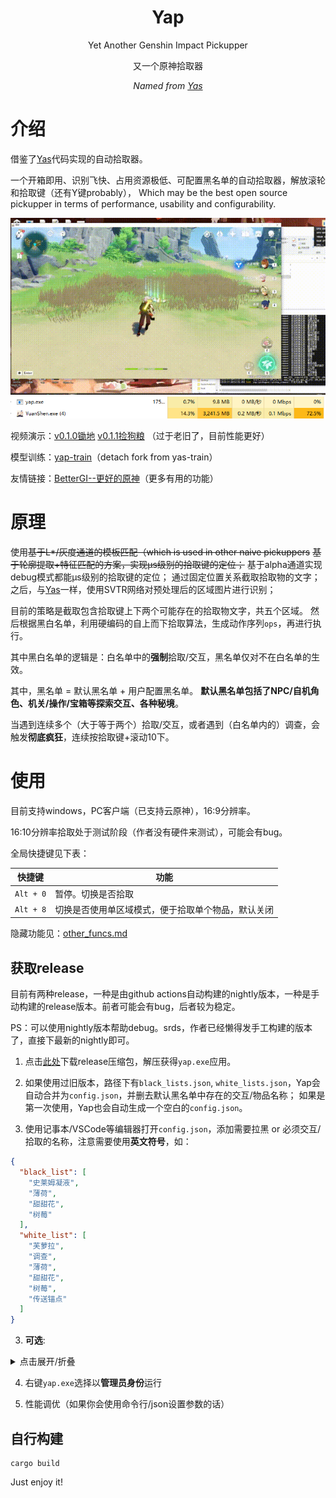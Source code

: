 <div align="center">

# Yap
Yet Another Genshin Impact Pickupper

又一个原神拾取器

_Named from [Yas](https://github.com/wormtql/yas)_

</div>

# 介绍

借鉴了[Yas](https://github.com/wormtql/yas)代码实现的自动拾取器。

一个开箱即用、识别飞快、占用资源极低、可配置黑名单的自动拾取器，解放滚轮和拾取键（还有Y键probably），
Which may be the best open source pickupper in terms of performance, usability and configurability.

![pickup demo](./imgs/pk.gif)
![cpu](./imgs/cpu.PNG)




视频演示：[v0.1.0锄地](https://www.bilibili.com/video/BV1zk4y1G72J) [v0.1.1捡狗粮](https://www.bilibili.com/video/BV1ix4y197nv) （过于老旧了，目前性能更好）

模型训练：[yap-train](https://github.com/Alex-Beng/yap-train)（detach fork from yas-train）

友情链接：[BetterGI--更好的原神](https://github.com/babalae/better-genshin-impact)（更多有用的功能）

# 原理


使用~~基于L*/灰度通道的模板匹配（which is used in other naive pickuppers~~  ~~基于轮廓提取+特征匹配的方案，实现μs级别的拾取键的定位；~~  基于alpha通道实现debug模式都能μs级别的拾取键的定位；
通过固定位置关系截取拾取物的文字；
之后，与[Yas](https://github.com/wormtql/yas)一样，使用SVTR网络对预处理后的区域图片进行识别；


目前的策略是截取包含拾取键上下两个可能存在的拾取物文字，共五个区域。
然后根据黑白名单，利用硬编码的自上而下拾取算法，生成动作序列`ops`，再进行执行。

其中黑白名单的逻辑是：白名单中的**强制**拾取/交互，黑名单仅对不在白名单的生效。

其中，黑名单 = 默认黑名单 + 用户配置黑名单。
**默认黑名单包括了NPC/自机角色、机关/操作/宝箱等探索交互、各种秘境**。

当遇到连续多个（大于等于两个）拾取/交互，或者遇到（白名单内的）调查，会触发**彻底疯狂**，连续按拾取键+滚动10下。

# 使用

目前支持windows，PC客户端（已支持云原神），16:9分辨率。

16:10分辨率拾取处于测试阶段（作者没有硬件来测试），可能会有bug。


全局快捷键见下表：

| 快捷键 | 功能 |
| --- | --- |
| `Alt + 0` | 暂停。切换是否拾取 |
| `Alt + 8` | 切换是否使用单区域模式，便于拾取单个物品，默认关闭 |


隐藏功能见：[other_funcs.md](./other_funcs.md)

## 获取release

目前有两种release，一种是由github actions自动构建的nightly版本，一种是手动构建的release版本。前者可能会有bug，后者较为稳定。

PS：可以使用nightly版本帮助debug。srds，作者已经懒得发手工构建的版本了，直接下最新的nightly即可。

1. 点击[此处](https://github.com/Alex-Beng/Yap/releases)下载release压缩包，解压获得`yap.exe`应用。

2. 如果使用过旧版本，路径下有`black_lists.json`, `white_lists.json`，Yap会自动合并为`config.json`，并删去默认黑名单中存在的交互/物品名称；
如果是第一次使用，Yap也会自动生成一个空白的`config.json`。

2. 使用记事本/VSCode等编辑器打开`config.json`，添加需要拉黑 or 必须交互/拾取的名称，注意需要使用**英文符号**，如：


```json
{
  "black_list": [
    "史莱姆凝液",
    "薄荷",
    "甜甜花",
    "树莓"
  ],
  "white_list": [
    "芙萝拉",
    "调查",
    "薄荷",
    "甜甜花",
    "树莓",
    "传送锚点"
  ]
}
```

3. **可选**: 
<details>
<summary>点击展开/折叠</summary>

使用config.json配置拾取参数、拾取键以及余弦匹配阈值以及其他参数，如：
```json
{
  "black_list": [
    "史莱姆凝液",
    "薄荷",
    "甜甜花",
    "树莓"
  ],
  "white_list": [
    "芙萝拉",
    "调查",
    "薄荷",
    "甜甜花",
    "树莓",
    "传送锚点"
  ],
  "click_tp": false,
  "f_gap": 85,
  "f_internal": 50,
  "infer_gap": 0,
  "scroll_gap": 70,
  "pick_key": "f",
  "cos_thre": 0.9977,
   "uid_mask": true,
    "press_y": true
}
```
| 参数 | 功能 |
| --- | --- |
| `click_tp` | 是否自动点击传送锚点 |
| `f_gap` | 拾取键松开后的冷却时间，单位ms |
| `f_internal` | 拾取键摁下到松开等待时间，单位ms |
| `infer_gap` | 检测间隔，单位ms |
| `scroll_gap` | 滚轮滚动后的冷却时间，单位ms |
| `pick_key` | 拾取键，默认为`f` |
| `cos_thre` | 余弦匹配阈值，越大越严格，越小越宽松 |
| `uid_mask` | 是否生成UID遮罩 |
| `press_y` | 是否自动摁Y键 |

</details>

4. 右键`yap.exe`选择以**管理员身份**运行


4. 性能调优（如果你会使用命令行/json设置参数的话）

## 自行构建

```
cargo build
```

Just enjoy it!


